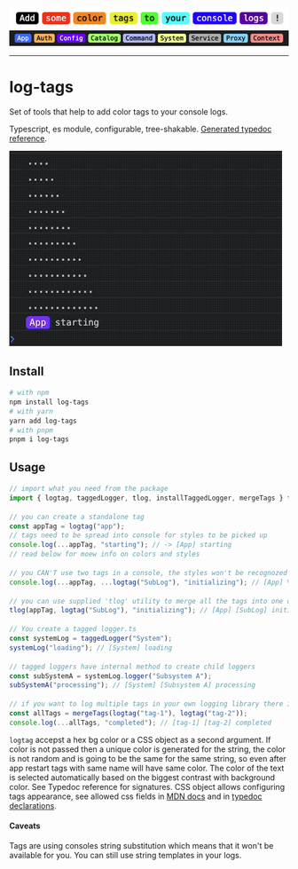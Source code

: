 [//]: # "![demo](assets/demo2.gif)"

<p align="center">
  <img src="assets/headline2.png">
  <img src="assets/headline3.png">
</p>

---

# log-tags

Set of tools that help to add color tags to your console logs.

Typescript, es module, configurable, tree-shakable. [Generated typedoc reference](https://github.com/n1kk/console-log-tag).

![demo](assets/demo.gif)

## Install

```bash
# with npm
npm install log-tags
# with yarn
yarn add log-tags
# with pnpm
pnpm i log-tags
```

## Usage

```ts
// import what you need from the package
import { logtag, taggedLogger, tlog, installTaggedLogger, mergeTags } from "log-tags";

// you can create a standalone tag
const appTag = logtag("app");
// tags need to be spread into console for styles to be picked up
console.log(...appTag, "starting"); // -> [App] starting
// read below for moew info on colors and styles

// you CAN'T use two tags in a console, the styles won't be recognozed
console.log(...appTag, ...logtag("SubLog"), "initializing"); // [App] %cSubLog {_CSS_STRING_} initializing

// you can use supplied 'tlog' utility to merge all the tags into one declaration
tlog(appTag, logtag("SubLog"), "initializing"); // [App] [SubLog] initializing

// You create a tagged logger.ts
const systemLog = taggedLogger("System");
systemLog("loading"); // [System] loading

// tagged loggers have internal method to create child loggers
const subSystemA = systemLog.logger("Subsystem A");
subSystemA("processing"); // [System] [Subsystem A] processing

// if you want to log multiple tags in your own logging library there is a tool to merge tags together
const allTags = mergeTags(logtag("tag-1"), logtag("tag-2"));
console.log(...allTags, "completed"); // [tag-1] [tag-2] completed
```

`logtag` accepst a hex bg color or a CSS object as a second argument. If color is not passed then a unique color is generated for the string, the color is not random and is going to be the same for the same string, so even after app restart tags with same name will have same color. The color of the text is selected automatically based on the biggest contrast with background color. See Typedoc reference for signatures. CSS object allows configuring tags appearance, see allowed css fields in [MDN docs](https://developer.mozilla.org/en-US/docs/Web/API/console#outputting_text_to_the_console) and in [typedoc declarations](https://github.com/n1kk/console-log-tag).

#### Caveats

Tags are using consoles string substitution which means that it won't be available for you. You can still use string templates in your logs.
